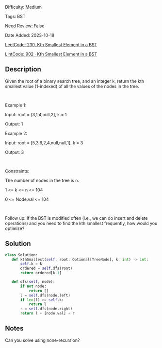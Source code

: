 Difficulty: Medium

Tags: BST

Need Review: False

Date Added: 2023-10-18

[LeetCode: 230. Kth Smallest Element in a BST](https://leetcode.com/problems/kth-smallest-element-in-a-bst/)

[LintCode: 902 · Kth Smallest Element in a BST](https://lintcode.com/problem/902 )

## Description 

Given the root of a binary search tree, and an integer k, return the kth smallest value (1-indexed) of all the values of the nodes in the tree.

 

Example 1:





Input: root = [3,1,4,null,2], k = 1

Output: 1



Example 2:





Input: root = [5,3,6,2,4,null,null,1], k = 3

Output: 3



 

Constraints:



The number of nodes in the tree is n.

1 <= k <= n <= 104

0 <= Node.val <= 104



 

Follow up: If the BST is modified often (i.e., we can do insert and delete operations) and you need to find the kth smallest frequently, how would you optimize?

## Solution 
 ```python 
class Solution:
    def kthSmallest(self, root: Optional[TreeNode], k: int) -> int:
        self.k = k
        ordered = self.dfs(root)
        return ordered[k-1]

    def dfs(self, node):
        if not node:
            return []
        l = self.dfs(node.left)
        if len(l) >= self.k:
            return l
        r = self.dfs(node.right)
        return l + [node.val] + r
 ``` 
## Notes
Can you solve using none-recursion?